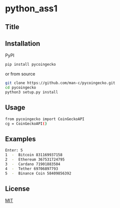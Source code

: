 # python_ass1
## Title

## Installation

PyPI

```bash
pip install pycoingecko
```
or from source

```bash
git clone https://github.com/man-c/pycoingecko.git
cd pycoingecko
python3 setup.py install
```
## Usage
```bash
from pycoingecko import CoinGeckoAPI
cg = CoinGeckoAPI()
```
## Examples 
```bash
Enter: 5
1  -  Bitcoin 831169937158
2  -  Ethereum 367531724795
3  -  Cardano 71901883504
4  -  Tether 69706897793
5  -  Binance Coin 58409856392
```
## License
[MIT](https://choosealicense.com/licenses/mit/)
